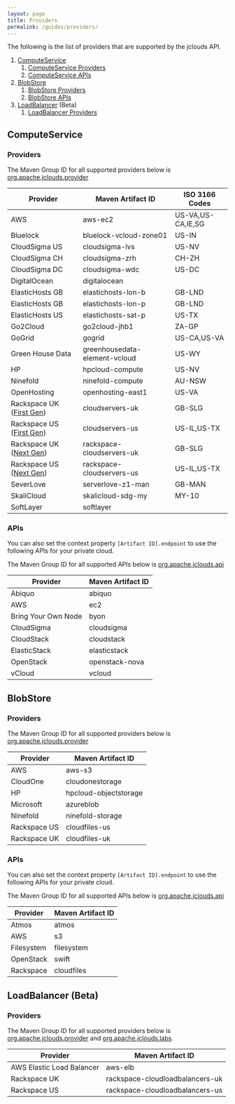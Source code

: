 ```yaml
---
layout: page
title: Providers
permalink: /guides/providers/
---
```


The following is the list of providers that are supported by the jclouds API.

1. [ComputeService](#compute)
    1. [ComputeService Providers](#compute-providers)
    1. [ComputeService APIs](#compute-apis)
1. [BlobStore](#blobstore)
    1. [BlobStore Providers](#blobstore-providers)
    1. [BlobStore APIs](#blobstore-apis)
1. [LoadBalancer](#loadbalancer) (Beta)
    1. [LoadBalancer Providers](#loadbalancer-providers)

## <a id="compute"></a>ComputeService
### <a id="compute-providers"></a>Providers

The Maven Group ID for all supported providers below is [org.apache.jclouds.provider](http://search.maven.org/#search%7Cga%7C1%7Corg.apache.jclouds.provider)

<table class="table table-striped table-hover">
    <thead>
        <tr>
            <th>Provider</th>
            <th>Maven Artifact ID</th>
            <th>ISO 3166 Codes</th>
        </tr>
    </thead>
    <tbody>
        <tr>
            <td>AWS</td>
            <td>aws-ec2</td>
            <td>US-VA,US-CA,IE,SG</td>
        </tr>
        <tr>
            <td>Bluelock</td>
            <td>bluelock-vcloud-zone01</td>
            <td>US-IN</td>
        </tr>
        <tr>
            <td>CloudSigma US</td>
            <td>cloudsigma-lvs</td>
            <td>US-NV</td>
        </tr>
        <tr>
            <td>CloudSigma CH</td>
            <td>cloudsigma-zrh</td>
            <td>CH-ZH</td>
        </tr>
        <tr>
            <td>CloudSigma DC</td>
            <td>cloudsigma-wdc</td>
            <td>US-DC</td>
        </tr>
        <tr>
            <td>DigitalOcean</td>
            <td>digitalocean</td>
            <td></td>
        </tr>
        <tr>
            <td>ElasticHosts GB</td>
            <td>elastichosts-lon-b</td>
            <td>GB-LND</td>
        </tr>
        <tr>
            <td>ElasticHosts GB</td>
            <td>elastichosts-lon-p</td>
            <td>GB-LND</td>
        </tr>
        <tr>
            <td>ElasticHosts US</td>
            <td>elastichosts-sat-p</td>
            <td>US-TX</td>
        </tr>
        <tr>
            <td>Go2Cloud</td>
            <td>go2cloud-jhb1</td>
            <td>ZA-GP</td>
        </tr>
        <tr>
            <td>GoGrid</td>
            <td>gogrid</td>
            <td>US-CA,US-VA</td>
        </tr>
        <tr>
            <td>Green House Data</td>
            <td>greenhousedata-element-vcloud</td>
            <td>US-WY</td>
        </tr>
        <tr>
            <td>HP</td>
            <td>hpcloud-compute</td>
            <td>US-NV</td>
        </tr>
        <tr>
            <td>Ninefold</td>
            <td>ninefold-compute</td>
            <td>AU-NSW</td>
        </tr>
        <tr>
            <td>OpenHosting</td>
            <td>openhosting-east1</td>
            <td>US-VA</td>
        </tr>
        <tr>
            <td>Rackspace UK (<a href="http://www.rackspace.com/knowledge_center/article/next-gen-vs-first-gen-feature-comparison">First Gen</a>)</td>
            <td>cloudservers-uk</td>
            <td>GB-SLG</td>
        </tr>
        <tr>
            <td>Rackspace US (<a href="http://www.rackspace.com/knowledge_center/article/next-gen-vs-first-gen-feature-comparison">First Gen</a>)</td>
            <td>cloudservers-us</td>
            <td>US-IL,US-TX</td>
        </tr>
        <tr>
            <td>Rackspace UK (<a href="http://www.rackspace.com/knowledge_center/article/next-gen-vs-first-gen-feature-comparison">Next Gen</a>)</td>
            <td>rackspace-cloudservers-uk</td>
            <td>GB-SLG</td>
        </tr>
        <tr>
            <td>Rackspace US (<a href="http://www.rackspace.com/knowledge_center/article/next-gen-vs-first-gen-feature-comparison">Next Gen</a>)</td>
            <td>rackspace-cloudservers-us</td>
            <td>US-IL,US-TX</td>
        </tr>
        <tr>
            <td>SeverLove</td>
            <td>serverlove-z1-man</td>
            <td>GB-MAN</td>
        </tr>
        <tr>
            <td>SkaliCloud</td>
            <td>skalicloud-sdg-my</td>
            <td>MY-10</td>
        </tr>
        <tr>
            <td>SoftLayer</td>
            <td>softlayer</td>
            <td></td>
        </tr>
    </tbody>
</table>

### <a id="compute-apis"></a>APIs

You can also set the context property `[Artifact ID].endpoint` to use the following APIs for your private cloud.

The Maven Group ID for all supported APIs below is [org.apache.jclouds.api](http://search.maven.org/#search%7Cga%7C1%7Corg.apache.jclouds.api)

<table class="table table-striped table-hover">
    <thead>
        <tr>
            <th>Provider</th>
            <th>Maven Artifact ID</th>
        </tr>
    </thead>
    <tbody>
        <tr>
            <td>Abiquo</td>
            <td>abiquo</td>
        </tr>
        <tr>
            <td>AWS</td>
            <td>ec2</td>
        </tr>
        <tr>
            <td>Bring Your Own Node</td>
            <td>byon</td>
        </tr>
        <tr>
            <td>CloudSigma</td>
            <td>cloudsigma</td>
        </tr>
        <tr>
            <td>CloudStack</td>
            <td>cloudstack</td>
        </tr>
        <tr>
            <td>ElasticStack</td>
            <td>elasticstack</td>
        </tr>
        <tr>
            <td>OpenStack</td>
            <td>openstack-nova</td>
        </tr>
        <tr>
            <td>vCloud</td>
            <td>vcloud</td>
        </tr>
    </tbody>
</table>


## <a id="blobstore"></a>BlobStore
### <a id="blobstore-providers"></a>Providers

The Maven Group ID for all supported providers below is [org.apache.jclouds.provider](http://search.maven.org/#search%7Cga%7C1%7Corg.apache.jclouds.provider)

<table class="table table-striped table-hover">
    <thead>
        <tr>
            <th>Provider</th>
            <th>Maven Artifact ID</th>
        </tr>
    </thead>
    <tbody>
        <tr>
            <td>AWS</td>
            <td>aws-s3</td>
        </tr>
        <tr>
            <td>CloudOne</td>
            <td>cloudonestorage</td>
        </tr>
        <tr>
            <td>HP</td>
            <td>hpcloud-objectstorage</td>
        </tr>
        <tr>
            <td>Microsoft</td>
            <td>azureblob</td>
        </tr>
        <tr>
            <td>Ninefold</td>
            <td>ninefold-storage</td>
        </tr>
        <tr>
            <td>Rackspace US</td>
            <td>cloudfiles-us</td>
        </tr>
        <tr>
            <td>Rackspace UK</td>
            <td>cloudfiles-uk</td>
        </tr>
    </tbody>
</table>

### <a id="blobstore-apis"></a>APIs

You can also set the context property `[Artifact ID].endpoint` to use the following APIs for your private cloud.

The Maven Group ID for all supported APIs below is [org.apache.jclouds.api](http://search.maven.org/#search%7Cga%7C1%7Corg.apache.jclouds.api)

<table class="table table-striped table-hover">
    <thead>
        <tr>
            <th>Provider</th>
            <th>Maven Artifact ID</th>
        </tr>
    </thead>
    <tbody>
        <tr>
            <td>Atmos</td>
            <td>atmos</td>
        </tr>
        <tr>
            <td>AWS</td>
            <td>s3</td>
        </tr>
        <tr>
            <td>Filesystem</td>
            <td>filesystem</td>
        </tr>
        <tr>
            <td>OpenStack</td>
            <td>swift</td>
        </tr>
        <tr>
            <td>Rackspace</td>
            <td>cloudfiles</td>
        </tr>
    </tbody>
</table>

## <a id="loadbalancer"></a>LoadBalancer (Beta)
### <a id="loadbalancer-providers"></a>Providers

The Maven Group ID for all supported providers below is [org.apache.jclouds.provider](http://search.maven.org/#search%7Cga%7C1%7Corg.apache.jclouds.provider) and [org.apache.jclouds.labs](http://search.maven.org/#search%7Cga%7C1%7Corg.apache.jclouds.labs).

<table class="table table-striped table-hover">
    <thead>
        <tr>
            <th>Provider</th>
            <th>Maven Artifact ID</th>
        </tr>
    </thead>
    <tbody>
        <tr>
            <td>AWS Elastic Load Balancer</td>
            <td>aws-elb</td>
        </tr>
        <tr>
            <td>Rackspace UK</td>
            <td>rackspace-cloudloadbalancers-uk</td>
        </tr>
        <tr>
            <td>Rackspace US</td>
            <td>rackspace-cloudloadbalancers-us</td>
        </tr>
    </tbody>
</table>
